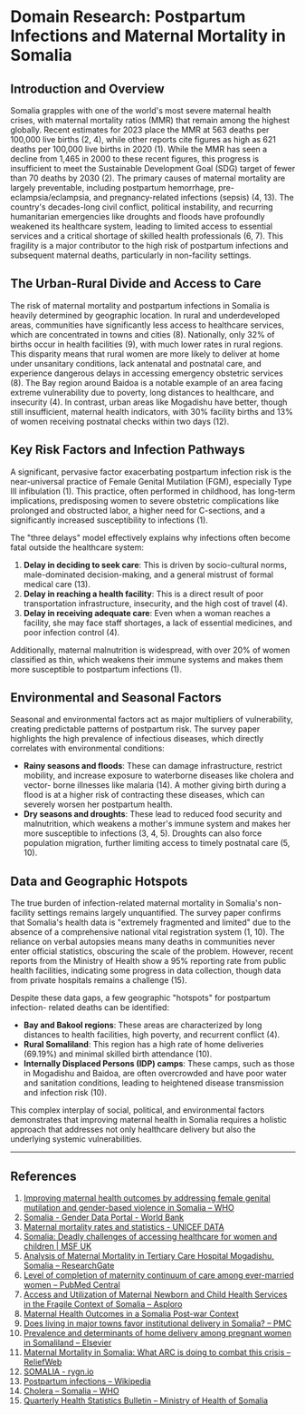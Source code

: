 # Domain Research: Postpartum Infections and Maternal Mortality in Somalia

## Introduction and Overview

Somalia grapples with one of the world's most severe maternal health crises,
with maternal mortality ratios (MMR) that remain among the highest globally.
Recent estimates for 2023 place the MMR at 563 deaths per 100,000 live births
(2, 4), while other reports cite figures as high as 621 deaths per 100,000 live
births in 2020 (1). While the MMR has seen a decline from 1,465 in 2000 to
these recent figures, this progress is insufficient to meet the Sustainable
Development Goal (SDG) target of fewer than 70 deaths by 2030 (2). The primary
causes of maternal mortality are largely preventable, including postpartum
hemorrhage, pre-eclampsia/eclampsia, and pregnancy-related infections (sepsis)
(4, 13). The country's decades-long civil conflict, political instability,
and recurring humanitarian emergencies like droughts and floods have
profoundly weakened its healthcare system, leading to limited access to
essential services and a critical shortage of skilled health professionals
(6, 7). This fragility is a major contributor to the high risk of postpartum
infections and subsequent maternal deaths, particularly in non-facility
settings.

## The Urban-Rural Divide and Access to Care

The risk of maternal mortality and postpartum infections in Somalia is heavily
determined by geographic location. In rural and underdeveloped areas,
communities have significantly less access to healthcare services, which are
concentrated in towns and cities (8). Nationally, only 32% of births occur in
health facilities (9), with much lower rates in rural regions. This disparity
means that rural women are more likely to deliver at home under unsanitary
conditions, lack antenatal and postnatal care, and experience dangerous delays
in accessing emergency obstetric services (8). The Bay region around Baidoa is
a notable example of an area facing extreme vulnerability due to poverty, long
distances to healthcare, and insecurity (4). In contrast, urban areas like
Mogadishu have better, though still insufficient, maternal health indicators,
with 30% facility births and 13% of women receiving postnatal checks within
two days (12).

## Key Risk Factors and Infection Pathways

A significant, pervasive factor exacerbating postpartum infection risk is the
near-universal practice of Female Genital Mutilation (FGM), especially Type III
infibulation (1). This practice, often performed in childhood, has long-term
implications, predisposing women to severe obstetric complications like
prolonged and obstructed labor, a higher need for C-sections, and a
significantly increased susceptibility to infections (1).

The "three delays" model effectively explains why infections often become fatal
outside the healthcare system:

1. **Delay in deciding to seek care**: This is driven by socio-cultural norms,
male-dominated decision-making, and a general mistrust of formal medical care
(13).
2. **Delay in reaching a health facility**: This is a direct result of poor
transportation infrastructure, insecurity, and the high cost of travel (4).
3. **Delay in receiving adequate care**: Even when a woman reaches a facility,
she may face staff shortages, a lack of essential medicines, and poor infection
control (4).

Additionally, maternal malnutrition is widespread, with over 20% of women
classified as thin, which weakens their immune systems and makes them more
susceptible to postpartum infections (1).

## Environmental and Seasonal Factors

Seasonal and environmental factors act as major multipliers of vulnerability,
creating predictable patterns of postpartum risk. The survey paper highlights
the high prevalence of infectious diseases, which directly correlates with
environmental conditions:

- **Rainy seasons and floods**: These can damage infrastructure, restrict
mobility, and increase exposure to waterborne diseases like cholera and vector-
borne illnesses like malaria (14). A mother giving birth during a flood is at a
higher risk of contracting these diseases, which can severely worsen her
postpartum health.
- **Dry seasons and droughts**: These lead to reduced food security and
malnutrition, which weakens a mother's immune system and makes her more
susceptible to infections (3, 4, 5). Droughts can also force population
migration, further limiting access to timely postnatal care (5, 10).

## Data and Geographic Hotspots

The true burden of infection-related maternal mortality in Somalia's non-
facility settings remains largely unquantified. The survey paper confirms that
Somalia's health data is "extremely fragmented and limited" due to the absence
of a comprehensive national vital registration system (1, 10). The reliance on
verbal autopsies means many deaths in communities never enter official
statistics, obscuring the scale of the problem. However, recent reports from the
Ministry of Health show a 95% reporting rate from public health facilities,
indicating some progress in data collection, though data from private hospitals
remains a challenge (15).

Despite these data gaps, a few geographic "hotspots" for postpartum infection-
related deaths can be identified:

- **Bay and Bakool regions**: These areas are characterized by long distances to
health facilities, high poverty, and recurrent conflict (4).
- **Rural Somaliland**: This region has a high rate of home deliveries (69.19%)
and minimal skilled birth attendance (10).
- **Internally Displaced Persons (IDP) camps**: These camps, such as those in
Mogadishu and Baidoa, are often overcrowded and have poor water and sanitation
conditions, leading to heightened disease transmission and infection risk (10).

This complex interplay of social, political, and environmental factors
demonstrates that improving maternal health in Somalia requires a holistic
approach that addresses not only healthcare delivery but also the underlying
systemic vulnerabilities.

---

## References

1. [Improving maternal health outcomes by addressing female genital mutilation
and gender-based violence in Somalia – WHO](https://www.who.int/about/accountability/results/who-results-report-2020-mtr/country-story/2023/improving-maternal-health-outcomes-by-addressing-female-genital-mutilation-and-gender-based-violence-in-somalia)
2. [Somalia - Gender Data Portal - World Bank](https://genderdata.worldbank.org/en/economies/somalia)
3. [Maternal mortality rates and statistics - UNICEF DATA](https://data.unicef.org/topic/maternal-health/maternal-mortality/)
4. [Somalia: Deadly challenges of accessing healthcare for women and children |
MSF UK](https://msf.org.uk/article/somalia-deadly-challenges-accessing-healthcare-women-and-children)
5. [Analysis of Maternal Mortality in Tertiary Care Hospital Mogadishu, Somalia
– ResearchGate](https://www.researchgate.net/publication/381503489_Analysis_of_Maternal_Mortality_in_Tertiary_Care_Hospital_Mogadishu_Somalia_Identifying_Trends_Causes_and_Risk_Factors_to_Improve_Pregnancy_Outcomes_a_retrospective_study)
6. [Level of completion of maternity continuum of care among ever-married women
– PubMed Central](https://pmc.ncbi.nlm.nih.gov/articles/PMC11723541/)
7. [Access and Utilization of Maternal Newborn and Child Health Services in the
Fragile Context of Somalia – Asploro](https://asploro.com/wp-content/uploads/2023/07/Access-and-Utilization-of-Maternal-Newborn-and-Child-Health-Services-in-the-Fragile-Context-of-Somalia.pdf)
8. [Maternal Health Outcomes in a Somalia Post-war Context](https://journals.ub.umu.se/index.php/shaj/article/download/335/241/1342)
9. [Does living in major towns favor institutional delivery in Somalia? – PMC](https://pmc.ncbi.nlm.nih.gov/articles/PMC11306125/)
10. [Prevalence and determinants of home delivery among pregnant women in
Somaliland – Elsevier](https://www.sciencedirect.com)
11. [Maternal Mortality in Somalia: What ARC is doing to combat this crisis –
ReliefWeb](https://reliefweb.int/report/somalia/maternal-mortality-somalia-what-arc-doing-combat-crisis)
12. [SOMALIA - rygn.io](https://cdn.iawg.rygn.io/media/Somalia-country-profile_March2025-FINAL.pdf?v=1743275656)
13. [Postpartum infections – Wikipedia](https://en.wikipedia.org/wiki/Postpartum_infections)
14. [Cholera – Somalia – WHO](https://www.who.int/emergencies/disease-outbreak-news/item/2022-DON398_1)
15. [Quarterly Health Statistics Bulletin – Ministry of Health of Somalia](https://moh.gov.so/so/wp-content/uploads/2023/12/Quarterly-Healtrh-Statistics-Bulletin.-final_signed.pdf)

